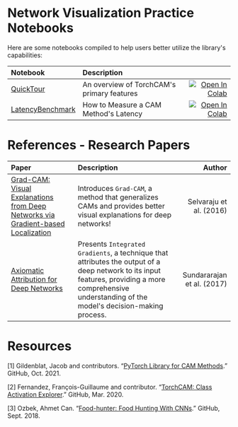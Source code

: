 # Network Visualization Practice Notebooks

Here are some notebooks compiled to help users better utilize the library's capabilities:

| Notebook     |      Description      |   |
|:----------|:-------------|------:|
| [QuickTour](https://github.com/AyushSomani001/IDL/torch-cam/QuickTour.ipynb) | An overview of TorchCAM's primary features | [![Open In Colab](https://colab.research.google.com/assets/colab-badge.svg)](https://colab.research.google.com/github/frgfm/notebooks/blob/main/torch-cam/quicktour.ipynb) |
| [LatencyBenchmark](https://github.com/frgfm/notebooks/blob/main/torch-cam/latency_benchmark.ipynb) | How to Measure a CAM Method's Latency | [![Open In Colab](https://colab.research.google.com/assets/colab-badge.svg)](https://colab.research.google.com/github/frgfm/notebooks/blob/main/torch-cam/latency_benchmark.ipynb) |


# References - Research Papers


| Paper     |      Description      | Author  |
|:----------|:-------------|------:|
| [Grad-CAM: Visual Explanations from Deep Networks via Gradient-based Localization](https://openaccess.thecvf.com/content_iccv_2017/html/Selvaraju_Grad-CAM_Visual_Explanations_ICCV_2017_paper.html) | Introduces `Grad-CAM`, a method that generalizes CAMs and provides better visual explanations for deep networks! | Selvaraju et al. (2016) |
| [Axiomatic Attribution for Deep Networks](http://proceedings.mlr.press/v70/sundararajan17a.html)| Presents `Integrated Gradients`, a technique that attributes the output of a deep network to its input features, providing a more comprehensive understanding of the model's decision-making process. | Sundararajan et al. (2017)|


# Resources

[1] Gildenblat, Jacob and contributors. “[PyTorch Library for CAM Methods](https://github.com/jacobgil/pytorch-grad-cam).” GitHub, Oct. 2021.

[2] Fernandez, François-Guillaume and contributor. “[TorchCAM: Class Activation Explorer](https://github.com/frgfm/torch-cam).” GitHub, Mar. 2020.

[3] Ozbek, Ahmet Can. “[Food-hunter: Food Hunting With CNNs](https://github.com/a-ozbek/food-hunter).” GitHub, Sept. 2018.
